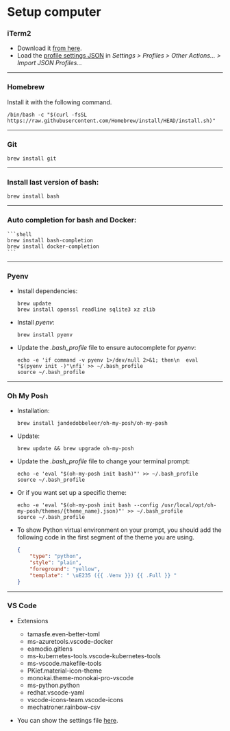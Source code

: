 # Setup computer

### iTerm2

- Download it [from here](https://iterm2.com/downloads.html).
- Load the [profile settings JSON](./iterm2/default-profile.json) in _Settings > Profiles > Other Actions... > Import JSON Profiles..._

---

### Homebrew

Install it with the following command.
```shell
/bin/bash -c "$(curl -fsSL https://raw.githubusercontent.com/Homebrew/install/HEAD/install.sh)"
```
---

### __Git__

```shell
brew install git
```

---

### Install last version of __bash__:

```shell
brew install bash
```

---

### Auto completion for __bash__ and __Docker__:

    ```shell
    brew install bash-completion
    brew install docker-completion
    ```
---

### __Pyenv__

- Install dependencies:

    ```shell
    brew update
    brew install openssl readline sqlite3 xz zlib
    ```

- Install _pyenv_:

    ```shell
    brew install pyenv
    ```

- Update the _.bash_profile_ file to ensure autocomplete for _pyenv_:

    ```shell
    echo -e 'if command -v pyenv 1>/dev/null 2>&1; then\n  eval "$(pyenv init -)"\nfi' >> ~/.bash_profile
    source ~/.bash_profile
    ```

---

### Oh My Posh

- Installation:

    ```shell
    brew install jandedobbeleer/oh-my-posh/oh-my-posh
    ```

- Update:

    ```shell
    brew update && brew upgrade oh-my-posh
    ```

- Update the _.bash_profile_ file to change your terminal prompt:

    ```shell
    echo -e 'eval "$(oh-my-posh init bash)"' >> ~/.bash_profile
    source ~/.bash_profile
    ```

- Or if you want set up a specific theme:

    ```shell
    echo -e 'eval "$(oh-my-posh init bash --config /usr/local/opt/oh-my-posh/themes/{theme_name}.json)"' >> ~/.bash_profile
    source ~/.bash_profile
    ```

- To show Python virtual environment on your prompt, you should add the following code in the first segment of the theme you are using.

    ```json
    {
        "type": "python",
        "style": "plain",
        "foreground": "yellow",
        "template": " \uE235 ({{ .Venv }}) {{ .Full }} "
    }
    ```

---

### VS Code

- Extensions

    - tamasfe.even-better-toml
    - ms-azuretools.vscode-docker
    - eamodio.gitlens
    - ms-kubernetes-tools.vscode-kubernetes-tools
    - ms-vscode.makefile-tools
    - PKief.material-icon-theme
    - monokai.theme-monokai-pro-vscode
    - ms-python.python
    - redhat.vscode-yaml
    - vscode-icons-team.vscode-icons
    - mechatroner.rainbow-csv

- You can show the settings file [here](./vscode/settings.json).
